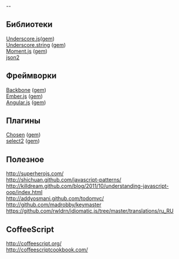 --
## Библиотеки

[Underscore.js](http://underscorejs.org/)([gem](http://github.com/rweng/underscore-rails))<br>
[Underscore.string](http://epeli.github.com/underscore.string/) ([gem](https://github.com/jaimie-van-santen/underscore-string-rails))<br>
[Moment.js](http://momentjs.com/) ([gem](http://github.com/derekprior/momentjs-rails))<br>
[json2](https://github.com/douglascrockford/JSON-js)<br>

## Фреймворки

[Backbone](http://backbonejs.org/) ([gem](http://github.com/codebrew/backbone-rails))<br>
[Ember.js](http://emberjs.com/) ([gem](https://github.com/emberjs/ember-rails))<br>
[Angular.js](http://angularjs.org/) ([gem](https://github.com/hiravgandhi/angularjs-rails))<br>

## Плагины

[Chosen](http://harvesthq.github.com/chosen/) ([gem](http://github.com/tsechingho/chosen-rails))<br>
[select2](http://ivaynberg.github.com/select2/) ([gem](https://github.com/argerim/select2-rails))<br>

## Полезное

http://superherojs.com/<br>
http://shichuan.github.com/javascript-patterns/<br>
http://killdream.github.com/blog/2011/10/understanding-javascript-oop/index.html<br>
http://addyosmani.github.com/todomvc/<br>
http://github.com/madrobby/keymaster<br>
https://github.com/rwldrn/idiomatic.js/tree/master/translations/ru_RU<br>

## CoffeeScript
http://coffeescript.org/<br>
http://coffeescriptcookbook.com/<br>
